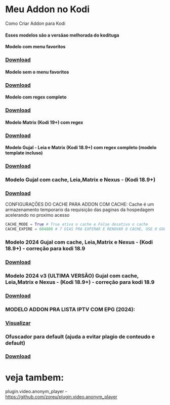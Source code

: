 # Meu Addon no Kodi
Como Criar Addon para Kodi

#### Esses modelos são a versãao melhorada do kodituga


#### Modelo com menu favoritos
### [Download](http://raw.github.com/zoreu/meuaddon/master/download/addon_com_favoritos.zip) 

#### Modelo sem o menu favoritos
### [Download](http://raw.github.com/zoreu/meuaddon/master/download/addon_sem_favoritos.zip)

#### Modelo com regex completo
### [Download](http://raw.github.com/zoreu/meuaddon/master/download/plugin.video.testando-regex_full2.zip)

#### Modelo Matrix (Kodi 19+) com regex
### [Download](https://github.com/zoreu/meuaddon/raw/master/download/plugin.video.testando2.matrix.zip)

#### Modelo Gujal - Leia e Matrix (Kodi 18.9+) com regex completo (modelo template incluso)
### [Download](https://github.com/zoreu/meuaddon/raw/master/download/plugin.video.live.streamspro.zip)


### Modelo Gujal com cache, Leia,Matrix e Nexus - (Kodi 18.9+)
### [Download](https://github.com/zoreu/meuaddon/raw/master/download/plugin.video.live.streamspro-cache.zip)

CONFIGURAÇÕES DO CACHE PARA ADDON COM CACHE:
Cache é um armazenamento temporario da requisição das paginas da hospedagem acelerando no proximo acesso

```python
CACHE_MODE = True # True ativa o cache e False desativa o cache
CACHE_EXPIRE = 604800 # 7 DIAS PRA EXPIRAR E RENOVAR O CACHE, USE O GOOGLE PRA CONVERTER DIAS EM SEGUNDOS PARA AJUSTAR A GOSTO
```
### Modelo 2024 Gujal com cache, Leia,Matrix e Nexus - (Kodi 18.9+) - correção para kodi 18.9
### [Download](https://github.com/zoreu/meuaddon/raw/master/download/plugin.video.live.streamspro_2024.zip)

### Modelo 2024 v3 (ULTIMA VERSÃO) Gujal com cache, Leia,Matrix e Nexus - (Kodi 18.9+) - correção para kodi 18.9
### [Download](https://github.com/zoreu/meuaddon/raw/master/download/plugin.video.live.streamspro2024_3.zip)

### MODELO ADDON PRA LISTA IPTV COM EPG (2024):
### [Visualizar](https://github.com/zoreu/plugin.video.kingiptv)


### Ofuscador para default (ajuda a evitar plagio de conteudo e default)
### [Download](https://github.com/zoreu/meuaddon/raw/master/download/encrypt_lambda.zip)




# veja tambem:

plugin.video.anonym_player - https://github.com/zoreu/plugin.video.anonym_player
